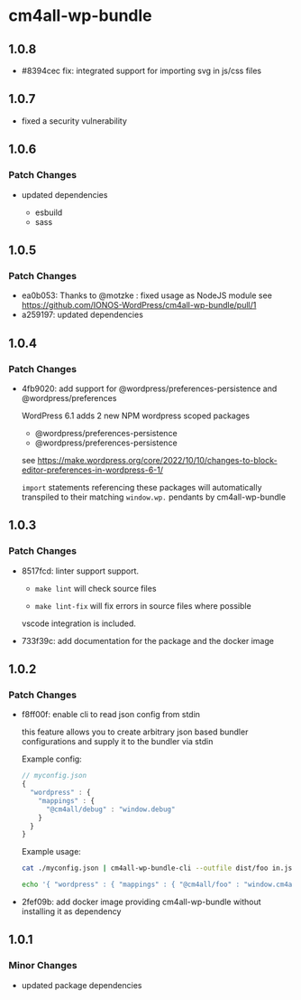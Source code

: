 # cm4all-wp-bundle

## 1.0.8

- #8394cec fix: integrated support for importing svg in js/css files

## 1.0.7

- fixed a security vulnerability

## 1.0.6

### Patch Changes

- updated dependencies

  - esbuild
  - sass

## 1.0.5

### Patch Changes

- ea0b053: Thanks to @motzke : fixed usage as NodeJS module
  see https://github.com/IONOS-WordPress/cm4all-wp-bundle/pull/1
- a259197: updated dependencies

## 1.0.4

### Patch Changes

- 4fb9020: add support for @wordpress/preferences-persistence and @wordpress/preferences

  WordPress 6.1 adds 2 new NPM wordpress scoped packages

  - @wordpress/preferences-persistence
  - @wordpress/preferences-persistence

  see https://make.wordpress.org/core/2022/10/10/changes-to-block-editor-preferences-in-wordpress-6-1/

  `import` statements referencing these packages will automatically transpiled to their matching `window.wp.` pendants by cm4all-wp-bundle

## 1.0.3

### Patch Changes

- 8517fcd: linter support support.

  - `make lint` will check source files

  - `make lint-fix` will fix errors in source files where possible

  vscode integration is included.

- 733f39c: add documentation for the package and the docker image

## 1.0.2

### Patch Changes

- f8ff00f: enable cli to read json config from stdin

  this feature allows you to create arbitrary json based bundler configurations and supply it to the bundler via stdin

  Example config:

  ```js
  // myconfig.json
  {
    "wordpress" : {
      "mappings" : {
        "@cm4all/debug" : "window.debug"
      }
    }
  }
  ```

  Example usage:

  ```sh
  cat ./myconfig.json | cm4all-wp-bundle-cli --outfile dist/foo in.js

  echo '{ "wordpress" : { "mappings" : { "@cm4all/foo" : "window.cm4all.foo" } }}' | cm4all-wp-bundle-cli --outdir dist foo.js
  ```

- 2fef09b: add docker image providing cm4all-wp-bundle without installing it as dependency

## 1.0.1

### Minor Changes

- updated package dependencies
